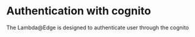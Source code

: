 # Authentication with cognito


The Lambda@Edge is designed to authenticate user through the cognito